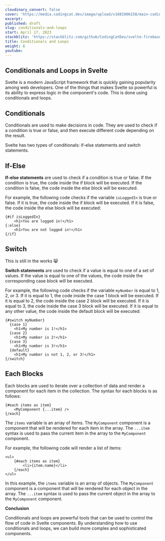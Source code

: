 ```yaml
---
cloudinary_convert: false
cover: 'https://media.codingcat.dev/image/upload/v1681906158/main-codingcatdev-photo/courses/svelte/Svelte-5.png'
excerpt:
published: draft
slug: conditionals-and-loops
start: April 17, 2023
stackblitz: 'https://stackblitz.com/github/CodingCatDev/svelte-firebase-course/tree/08-conditionals-and-loops?embed=1&file=apps/svelte-site/src/routes/+page.svelte'
title: Conditionals and Loops
weight: 8
youtube:
---
```


## Conditionals and Loops in Svelte

Svelte is a modern JavaScript framework that is quickly gaining popularity among web developers. One of the things that makes Svelte so powerful is its ability to express logic in the component's code. This is done using conditionals and loops.

## Conditionals

Conditionals are used to make decisions in code. They are used to check if a condition is true or false, and then execute different code depending on the result.

Svelte has two types of conditionals: if-else statements and switch statements.

## If-Else

**If-else statements** are used to check if a condition is true or false. If the condition is true, the code inside the if block will be executed. If the condition is false, the code inside the else block will be executed.

For example, the following code checks if the variable `isLoggedIn` is true or false. If it is true, the code inside the if block will be executed. If it is false, the code inside the else block will be executed:

```svelte
{#if isLoggedIn}
	<h1>You are logged in!</h1>
{:else}
	<h1>You are not logged in!</h1>
{/if}
```

## Switch

<alert class="bcu-alert variant-soft-primary">This is still in the works 😸</alert>

**Switch statements** are used to check if a value is equal to one of a set of values. If the value is equal to one of the values, the code inside the corresponding case block will be executed.

For example, the following code checks if the variable `myNumber` is equal to 1, 2, or 3. If it is equal to 1, the code inside the case 1 block will be executed. If it is equal to 2, the code inside the case 2 block will be executed. If it is equal to 3, the code inside the case 3 block will be executed. If it is equal to any other value, the code inside the default block will be executed:

```
{#switch myNumber}
  {case 1}
    <h1>My number is 1!</h1>
  {case 2}
    <h1>My number is 2!</h1>
  {case 3}
    <h1>My number is 3!</h1>
  {default}
    <h1>My number is not 1, 2, or 3!</h1>
{/switch}
```

## Each Blocks

Each blocks are used to iterate over a collection of data and render a component for each item in the collection. The syntax for each blocks is as follows:

```svelte
{#each items as item}
	<MyComponent {...item} />
{/each}
```

The `items` variable is an array of items. The `MyComponent` component is a component that will be rendered for each item in the array. The `...item` syntax is used to pass the current item in the array to the `MyComponent` component.

For example, the following code will render a list of items:

```svelte
<ul>
	{#each items as item}
		<li>{item.name}</li>
	{/each}
</ul>
```

In this example, the `items` variable is an array of objects. The `MyComponent` component is a component that will be rendered for each object in the array. The `...item` syntax is used to pass the current object in the array to the `MyComponent` component.

**Conclusion**

Conditionals and loops are powerful tools that can be used to control the flow of code in Svelte components. By understanding how to use conditionals and loops, we can build more complex and sophisticated components.
